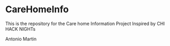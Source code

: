 # CareHomeInfo
This is the repository for the Care home Information Project Inspired by CHI HACK NIGHTs 


Antonio Martin
